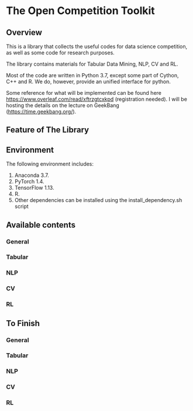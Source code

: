 # The Open Competition Toolkit 

## Overview
This is a library that collects the useful codes for data science competition, as well as some code for research purposes. 

The library contains materials for Tabular Data Mining, NLP, CV and RL. 

Most of the code are written in Python 3.7, except some part of Cython, C++ and R. We do, however, provide an unified interface for python.

Some reference for what will be implemented can be found here https://www.overleaf.com/read/xftrzgtcxkpd (registration needed). I will be hosting the details on the lecture on GeekBang (https://time.geekbang.org/).

## Feature of The Library


## Environment
The following environment includes:
1. Anaconda 3.7.
2. PyTorch 1.4.
3. TensorFlow 1.13.
4. R. 
5. Other dependencies can be installed using the install_dependency.sh script

## Available contents 
### General

### Tabular

### NLP

### CV

### RL

## To Finish 
### General

### Tabular

### NLP

### CV

### RL

